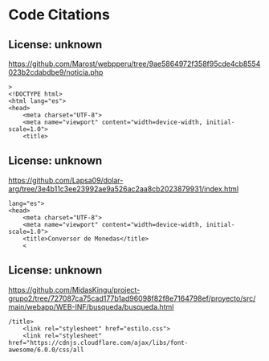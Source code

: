 # Code Citations

## License: unknown
https://github.com/Marost/webpperu/tree/9ae5864972f358f95cde4cb8554023b2cdabdbe9/noticia.php

```
>
<!DOCTYPE html>
<html lang="es">
<head>
    <meta charset="UTF-8">
    <meta name="viewport" content="width=device-width, initial-scale=1.0">
    <title>
```


## License: unknown
https://github.com/Lapsa09/dolar-arg/tree/3e4b11c3ee23992ae9a526ac2aa8cb2023879931/index.html

```
lang="es">
<head>
    <meta charset="UTF-8">
    <meta name="viewport" content="width=device-width, initial-scale=1.0">
    <title>Conversor de Monedas</title>
    <
```


## License: unknown
https://github.com/MidasKingu/project-grupo2/tree/727087ca75cad177b1ad96098f82f8e7164798ef/proyecto/src/main/webapp/WEB-INF/busqueda/busqueda.html

```
/title>
    <link rel="stylesheet" href="estilo.css">
    <link rel="stylesheet" href="https://cdnjs.cloudflare.com/ajax/libs/font-awesome/6.0.0/css/all
```

